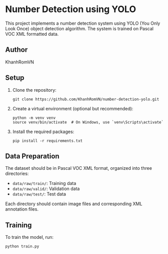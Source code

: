 # Number Detection using YOLO
This project implements a number detection system using YOLO (You Only Look Once) object detection algorithm. The system is trained on Pascal VOC XML formatted data.

## Author
KhanhRomVN


## Setup

1. Clone the repository:
   ```
   git clone https://github.com/KhanhRomVN/number-detection-yolo.git
   ```

2. Create a virtual environment (optional but recommended):
   ```
   python -m venv venv
   source venv/bin/activate  # On Windows, use `venv\Scripts\activate`
   ```

3. Install the required packages:
   ```
   pip install -r requirements.txt
   ```

## Data Preparation

The dataset should be in Pascal VOC XML format, organized into three directories:
- `data/raw/train/`: Training data
- `data/raw/valid/`: Validation data
- `data/raw/test/`: Test data

Each directory should contain image files and corresponding XML annotation files.

## Training

To train the model, run:
```
python train.py
```

